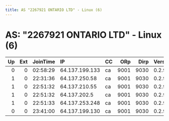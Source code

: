 ```yaml
---
title: AS "2267921 ONTARIO LTD" - Linux (6)
---
```


# AS: "2267921 ONTARIO LTD" - Linux (6)

|   Up |   Ext | JoinTime   | IP             | CC   |   ORp |   Dirp | Version   | Contact   | Nickname   |   eFamMembers |
|-----:|------:|:-----------|:---------------|:-----|------:|-------:|:----------|:----------|:-----------|--------------:|
|    0 |     0 | 02:58:29   | 64.137.199.133 | ca   |  9001 |   9030 | 0.2.9.10  | None      | Unnamed    |             1 |
|    1 |     0 | 22:31:36   | 64.137.250.58  | ca   |  9001 |   9030 | 0.2.9.10  | None      | Unnamed    |             1 |
|    1 |     0 | 22:51:32   | 64.137.210.55  | ca   |  9001 |   9030 | 0.2.9.10  | None      | Unnamed    |             1 |
|    1 |     0 | 22:51:32   | 64.137.202.5   | ca   |  9001 |   9030 | 0.2.9.10  | None      | Unnamed    |             1 |
|    1 |     0 | 22:51:33   | 64.137.253.248 | ca   |  9001 |   9030 | 0.2.9.10  | None      | Unnamed    |             1 |
|    0 |     0 | 23:41:00   | 64.137.199.130 | ca   |  9001 |   9030 | 0.2.9.10  | None      | Unnamed    |             1 |

